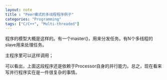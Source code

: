 ```yaml
---
layout: note
title : "Peer模式的多线程程序例子"
categories: "Programming"
tags: ["C/C++", "Multi-threaded"]
---
```

程序的模型大概是这样的。有一个master()，用来分发任务。有N个多线程的slave用来处理任务。

<script src="https://gist.github.com/Oneplus/7afce62520cb4cd5c926.js"></script>

主程序里可以这样调用；

<script src="https://gist.github.com/Oneplus/f6d65430d7fa6c54abb6.js"></script>

可以看出，上面这段程序还是依赖于Processor自身的并行能力。总之，现在看来写并行程序实在是一件很复杂的事情。
